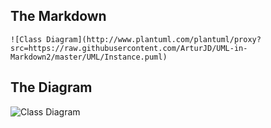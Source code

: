 The Markdown
----

```
![Class Diagram](http://www.plantuml.com/plantuml/proxy?src=https://raw.githubusercontent.com/ArturJD/UML-in-Markdown2/master/UML/Instance.puml)
```

The Diagram
----

![Class Diagram](http://www.plantuml.com/plantuml/proxy?src=https://raw.githubusercontent.com/ArturJD/UML-in-Markdown2/master/UML/Instance.puml)
 
 
